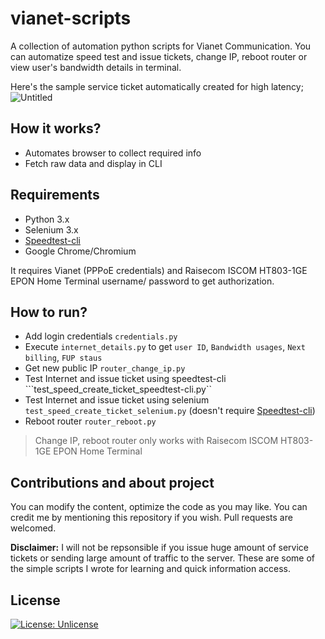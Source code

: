 # vianet-scripts
A collection of automation python scripts for Vianet Communication. You can automatize speed test and issue tickets, change IP, reboot router or view user's bandwidth details in terminal.

Here's the sample service ticket automatically created for high latency;
![Untitled](https://user-images.githubusercontent.com/43197293/79756223-085ee500-833a-11ea-946c-3c73abcfd266.png)


## How it works?
- Automates browser to collect required info
- Fetch raw data and display in CLI

## Requirements
- Python 3.x
- Selenium 3.x
- [Speedtest-cli](https://github.com/sivel/speedtest-cli)
- Google Chrome/Chromium

It requires Vianet (PPPoE credentials) and Raisecom ISCOM HT803-1GE EPON Home Terminal username/ password to get authorization. 

## How to run?
- Add login credentials ```credentials.py```
- Execute ```internet_details.py``` to get ```user ID```, ```Bandwidth usages```, ```Next billing```, ```FUP staus```
- Get new public IP ```router_change_ip.py```
- Test Internet and issue ticket using speedtest-cli ```test_speed_create_ticket_speedtest-cli.py``
- Test Internet and issue ticket using selenium ```test_speed_create_ticket_selenium.py``` (doesn't require [Speedtest-cli](https://github.com/sivel/speedtest-cli))
- Reboot router ```router_reboot.py```

> Change IP, reboot router only works with Raisecom ISCOM HT803-1GE EPON Home Terminal

## Contributions and about project
You can modify the content, optimize the code as you may like. You can credit me by mentioning this repository if you wish. Pull requests are welcomed.

**Disclaimer:** I will not be repsonsible if you issue huge amount of service tickets or sending large amount of traffic to the server. These are some of the simple scripts I wrote for learning and quick information access. 

## License 
[![License: Unlicense](https://img.shields.io/badge/license-Unlicense-blue.svg)](https://github.com/hbvj99/vianet-scripts/blob/master/LICENSE)
